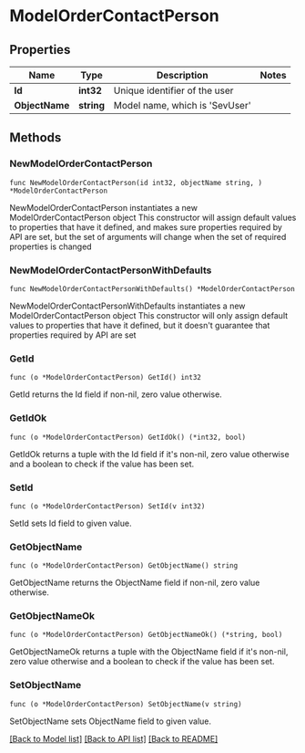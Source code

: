 # ModelOrderContactPerson

## Properties

Name | Type | Description | Notes
------------ | ------------- | ------------- | -------------
**Id** | **int32** | Unique identifier of the user | 
**ObjectName** | **string** | Model name, which is &#39;SevUser&#39; | 

## Methods

### NewModelOrderContactPerson

`func NewModelOrderContactPerson(id int32, objectName string, ) *ModelOrderContactPerson`

NewModelOrderContactPerson instantiates a new ModelOrderContactPerson object
This constructor will assign default values to properties that have it defined,
and makes sure properties required by API are set, but the set of arguments
will change when the set of required properties is changed

### NewModelOrderContactPersonWithDefaults

`func NewModelOrderContactPersonWithDefaults() *ModelOrderContactPerson`

NewModelOrderContactPersonWithDefaults instantiates a new ModelOrderContactPerson object
This constructor will only assign default values to properties that have it defined,
but it doesn't guarantee that properties required by API are set

### GetId

`func (o *ModelOrderContactPerson) GetId() int32`

GetId returns the Id field if non-nil, zero value otherwise.

### GetIdOk

`func (o *ModelOrderContactPerson) GetIdOk() (*int32, bool)`

GetIdOk returns a tuple with the Id field if it's non-nil, zero value otherwise
and a boolean to check if the value has been set.

### SetId

`func (o *ModelOrderContactPerson) SetId(v int32)`

SetId sets Id field to given value.


### GetObjectName

`func (o *ModelOrderContactPerson) GetObjectName() string`

GetObjectName returns the ObjectName field if non-nil, zero value otherwise.

### GetObjectNameOk

`func (o *ModelOrderContactPerson) GetObjectNameOk() (*string, bool)`

GetObjectNameOk returns a tuple with the ObjectName field if it's non-nil, zero value otherwise
and a boolean to check if the value has been set.

### SetObjectName

`func (o *ModelOrderContactPerson) SetObjectName(v string)`

SetObjectName sets ObjectName field to given value.



[[Back to Model list]](../README.md#documentation-for-models) [[Back to API list]](../README.md#documentation-for-api-endpoints) [[Back to README]](../README.md)


